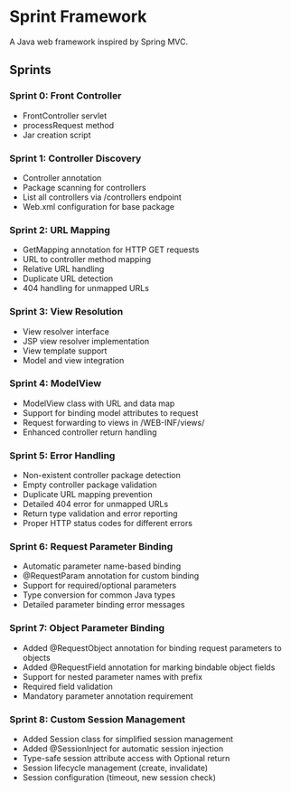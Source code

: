 # Sprint Framework

A Java web framework inspired by Spring MVC.

## Sprints

### Sprint 0: Front Controller
- FrontController servlet
- processRequest method
- Jar creation script

### Sprint 1: Controller Discovery
- Controller annotation
- Package scanning for controllers
- List all controllers via /controllers endpoint
- Web.xml configuration for base package

### Sprint 2: URL Mapping
- GetMapping annotation for HTTP GET requests
- URL to controller method mapping
- Relative URL handling
- Duplicate URL detection
- 404 handling for unmapped URLs

### Sprint 3: View Resolution
- View resolver interface
- JSP view resolver implementation
- View template support
- Model and view integration

### Sprint 4: ModelView
- ModelView class with URL and data map
- Support for binding model attributes to request
- Request forwarding to views in /WEB-INF/views/
- Enhanced controller return handling

### Sprint 5: Error Handling
- Non-existent controller package detection
- Empty controller package validation
- Duplicate URL mapping prevention
- Detailed 404 error for unmapped URLs
- Return type validation and error reporting
- Proper HTTP status codes for different errors

### Sprint 6: Request Parameter Binding
- Automatic parameter name-based binding
- @RequestParam annotation for custom binding
- Support for required/optional parameters
- Type conversion for common Java types
- Detailed parameter binding error messages

### Sprint 7: Object Parameter Binding
- Added @RequestObject annotation for binding request parameters to objects
- Added @RequestField annotation for marking bindable object fields
- Support for nested parameter names with prefix
- Required field validation
- Mandatory parameter annotation requirement

### Sprint 8: Custom Session Management
- Added Session class for simplified session management
- Added @SessionInject for automatic session injection
- Type-safe session attribute access with Optional return
- Session lifecycle management (create, invalidate)
- Session configuration (timeout, new session check)
